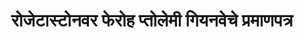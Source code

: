 ---
layout: quote
permalink: /mr/
langtag: mr
type: modern
script: Deva
langName: मराठी
englishLangName: Marathi
title: रोजेटास्टोनवर फेरोह प्तोलेमी गियनवेचे प्रमाणपत्र
quote: ह्या प्रमाणपत्राची प्रती हियरोग्लीफ्स, देमोटिक, आणि ग्रीक मध्ये बॅसाल्ट टक्क्यांवर घट्ट केली जाईल आणि प्तोलेमीच्या सदैव राहणार्‍या दैवताच्या प्रतिमेच्या बाजूला पहिल्या, दुसर्या, आणि तिसर्या क्रमांच्या मंदिरांत ठेवली जाईल.
reference: ब्रिटिश संग्रहालयातील रोजेटा स्टोनवरील Ptolemy V चा प्रमाणपत्र, 196 B.C.
imageAlt: प्तोलेमी गियनवेच्या चेहर्‍याची नाणं
selectAriaLabel: भाषा निवडा
buttonRandom: अविश्यक्त 
direction: ltr
---